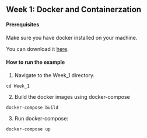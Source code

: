 ## Week 1: Docker and Containerzation

#### Prerequisites

Make sure you have docker installed on your machine.

You can download it [here](https://www.docker.com/products/docker-desktop/).

#### How to run the example

1. Navigate to the Week_1 directory.
```
cd Week_1
```

2. Build the docker images using docker-compose
```
docker-compose build
```

3. Run docker-compose:
```
docker-compose up
```


